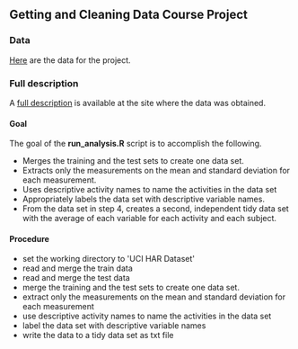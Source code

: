 ## Getting and Cleaning Data Course Project
### Data
[Here](https://d396qusza40orc.cloudfront.net/getdata%2Fprojectfiles%2FUCI%20HAR%20Dataset.zip) are the data for the project.
### Full description
A [full description](http://archive.ics.uci.edu/ml/datasets/Human+Activity+Recognition+Using+Smartphones) is available at the site where the data was obtained.

#### Goal
The goal of the **run_analysis.R** script is to accomplish the following. 

* Merges the training and the test sets to create one data set.
* Extracts only the measurements on the mean and standard deviation for each measurement. 
* Uses descriptive activity names to name the activities in the data set
* Appropriately labels the data set with descriptive variable names. 
* From the data set in step 4, creates a second, independent tidy data set with the average of each variable for each activity and each subject.

#### Procedure
- set the working directory to 'UCI HAR Dataset'
- read and merge the train data
- read and merge the test data
- merge the training and the test sets to create one data set.
- extract only the measurements on the mean and standard deviation for each measurement
- use descriptive activity names to name the activities in the data set
- label the data set with descriptive variable names
- write the data to a tidy data set as txt file
